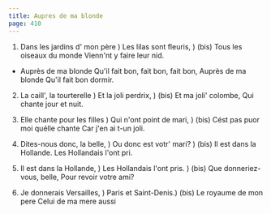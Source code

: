 ```yaml
---
title: Aupres de ma blonde
page: 410
---  
```



1. Dans les jardins d' mon père )
Les lilas sont fleuris, ) (bis)
Tous les oiseaux du monde
Vienn'nt y faire leur nid.


- Auprès de ma blonde
Qu'il fait bon, fait bon, fait bon,
Auprès de ma blonde
Qu'il fait bon dormir.


2. La caill', la tourterelle )
Et la joli perdrix, ) (bis)
Et ma joli' colombe,
Qui chante jour et nuit.


3. Elle chante pour les filles )
Qui n'ont point de mari, ) (bis)
Cést pas puor moi quélle chante
Car j'en ai t-un joli.


4. Dites-nous donc, la belle, )
Ou donc est votr' mari? ) (bis)
Il est dans la Hollande.
Les Hollandais l'ont pri.


5. Il est dans la Hollande, )
Les Hollandais l'ont pris. ) (bis)
Que donneriez-vous, belle, 
Pour revoir votre ami?


6. Je donnerais Versailles, )
Paris et Saint-Denis.) (bis)
Le royaume de mon pere
Celui de ma mere aussi